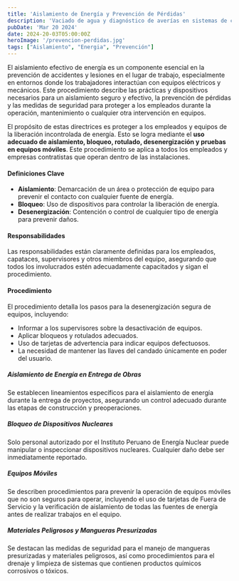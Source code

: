```yaml
---
title: 'Aislamiento de Energía y Prevención de Pérdidas'
description: 'Vaciado de agua y diagnóstico de averías en sistemas de combustible de camiones esencial para prevenir fallos del motor y extender su vida útil'
pubDate: 'Mar 20 2024'
date: 2024-20-03T05:00:00Z
heroImage: '/prevencion-perdidas.jpg'
tags: ["Aislamiento", "Energia", "Prevención"]
---
```

El aislamiento efectivo de energía es un componente esencial en la prevención de accidentes y lesiones en el lugar de trabajo, especialmente en entornos donde los trabajadores interactúan con equipos eléctricos y mecánicos. Este procedimiento describe las prácticas y dispositivos necesarios para un aislamiento seguro y efectivo, la prevención de pérdidas y las medidas de seguridad para proteger a los empleados durante la operación, mantenimiento o cualquier otra intervención en equipos.

El propósito de estas directrices es proteger a los empleados y equipos de la liberación incontrolada de energía. Esto se logra mediante el **uso adecuado de aislamiento, bloqueo, rotulado, desenergización y pruebas en equipos móviles**. Este procedimiento se aplica a todos los empleados y empresas contratistas que operan dentro de las instalaciones.

#### Definiciones Clave

- **Aislamiento**: Demarcación de un área o protección de equipo para prevenir el contacto con cualquier fuente de energía.
- **Bloqueo**: Uso de dispositivos para controlar la liberación de energía.
- **Desenergización**: Contención o control de cualquier tipo de energía para prevenir daños.

#### Responsabilidades

Las responsabilidades están claramente definidas para los empleados, capataces, supervisores y otros miembros del equipo, asegurando que todos los involucrados estén adecuadamente capacitados y sigan el procedimiento.

#### Procedimiento
El procedimiento detalla los pasos para la desenergización segura de equipos, incluyendo:
- Informar a los supervisores sobre la desactivación de equipos.
- Aplicar bloqueos y rotulados adecuados.
- Uso de tarjetas de advertencia para indicar equipos defectuosos.
- La necesidad de mantener las llaves del candado únicamente en poder del usuario.

##### Aislamiento de Energía en Entrega de Obras
Se establecen lineamientos específicos para el aislamiento de energía durante la entrega de proyectos, asegurando un control adecuado durante las etapas de construcción y preoperaciones.
##### Bloqueo de Dispositivos Nucleares

Solo personal autorizado por el Instituto Peruano de Energía Nuclear puede manipular o inspeccionar dispositivos nucleares. Cualquier daño debe ser inmediatamente reportado.

##### Equipos Móviles
Se describen procedimientos para prevenir la operación de equipos móviles que no son seguros para operar, incluyendo el uso de tarjetas de Fuera de Servicio y la verificación de aislamiento de todas las fuentes de energía antes de realizar trabajos en el equipo.

##### Materiales Peligrosos y Mangueras Presurizadas
Se destacan las medidas de seguridad para el manejo de mangueras presurizadas y materiales peligrosos, así como procedimientos para el drenaje y limpieza de sistemas que contienen productos químicos corrosivos o tóxicos.

